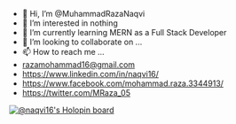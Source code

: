 - 👋 Hi, I’m @MuhammadRazaNaqvi
- 👀 I’m interested in nothing
- 🌱 I’m currently learning MERN as a Full Stack Developer
- 💞️ I’m looking to collaborate on ...
- 📫 How to reach me ...
- razamohammad16@gmail.com
- https://www.linkedin.com/in/naqvi16/
- https://www.facebook.com/mohammad.raza.3344913/
- https://twitter.com/MRaza_05

[![@naqvi16's Holopin board](https://holopin.me/naqvi16)](https://holopin.io/@naqvi16)

<!---
MuhammadRazaNaqvi/MuhammadRazaNaqvi is a ✨ special ✨ repository because its `README.md` (this file) appears on your GitHub profile.
You can click the Preview link to take a look at your changes.
--->
